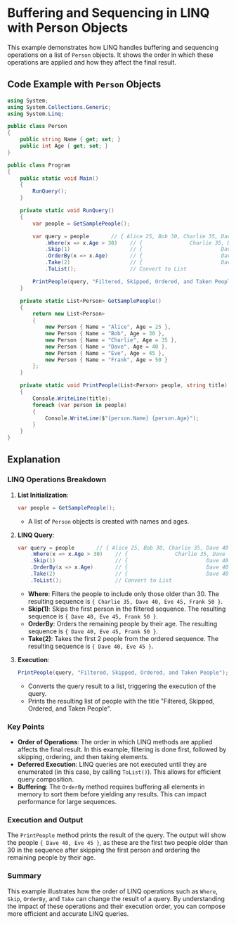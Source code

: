 # Buffering and Sequencing in LINQ with Person Objects

This example demonstrates how LINQ handles buffering and sequencing operations on a list of `Person` objects. It shows the order in which these operations are applied and how they affect the final result.

## Code Example with `Person` Objects

```csharp
using System;
using System.Collections.Generic;
using System.Linq;

public class Person
{
    public string Name { get; set; }
    public int Age { get; set; }
}

public class Program
{
    public static void Main()
    {
        RunQuery();
    }

    private static void RunQuery()
    {
        var people = GetSamplePeople();

        var query = people       // { Alice 25, Bob 30, Charlie 35, Dave 40, Eve 45, Frank 50 }
            .Where(x => x.Age > 30)    // {               Charlie 35, Dave 40, Eve 45, Frank 50 }
            .Skip(1)                   // {                         Dave 40, Eve 45, Frank 50 }
            .OrderBy(x => x.Age)       // {                         Dave 40, Eve 45, Frank 50 }
            .Take(2)                   // {                         Dave 40, Eve 45 }
            .ToList();                 // Convert to List

        PrintPeople(query, "Filtered, Skipped, Ordered, and Taken People");
    }

    private static List<Person> GetSamplePeople()
    {
        return new List<Person>
        {
            new Person { Name = "Alice", Age = 25 },
            new Person { Name = "Bob", Age = 30 },
            new Person { Name = "Charlie", Age = 35 },
            new Person { Name = "Dave", Age = 40 },
            new Person { Name = "Eve", Age = 45 },
            new Person { Name = "Frank", Age = 50 }
        };
    }

    private static void PrintPeople(List<Person> people, string title)
    {
        Console.WriteLine(title);
        foreach (var person in people)
        {
            Console.WriteLine($"{person.Name} {person.Age}");
        }
    }
}
```

## Explanation

### LINQ Operations Breakdown

1. **List Initialization**:
    ```csharp
    var people = GetSamplePeople();
    ```
    - A list of `Person` objects is created with names and ages.

2. **LINQ Query**:
    ```csharp
    var query = people       // { Alice 25, Bob 30, Charlie 35, Dave 40, Eve 45, Frank 50 }
        .Where(x => x.Age > 30)    // {               Charlie 35, Dave 40, Eve 45, Frank 50 }
        .Skip(1)                   // {                         Dave 40, Eve 45, Frank 50 }
        .OrderBy(x => x.Age)       // {                         Dave 40, Eve 45, Frank 50 }
        .Take(2)                   // {                         Dave 40, Eve 45 }
        .ToList();                 // Convert to List
    ```
    - **Where**: Filters the people to include only those older than 30. The resulting sequence is `{ Charlie 35, Dave 40, Eve 45, Frank 50 }`.
    - **Skip(1)**: Skips the first person in the filtered sequence. The resulting sequence is `{ Dave 40, Eve 45, Frank 50 }`.
    - **OrderBy**: Orders the remaining people by their age. The resulting sequence is `{ Dave 40, Eve 45, Frank 50 }`.
    - **Take(2)**: Takes the first 2 people from the ordered sequence. The resulting sequence is `{ Dave 40, Eve 45 }`.

3. **Execution**:
    ```csharp
    PrintPeople(query, "Filtered, Skipped, Ordered, and Taken People");
    ```
    - Converts the query result to a list, triggering the execution of the query.
    - Prints the resulting list of people with the title "Filtered, Skipped, Ordered, and Taken People".

### Key Points

- **Order of Operations**: The order in which LINQ methods are applied affects the final result. In this example, filtering is done first, followed by skipping, ordering, and then taking elements.
- **Deferred Execution**: LINQ queries are not executed until they are enumerated (in this case, by calling `ToList()`). This allows for efficient query composition.
- **Buffering**: The `OrderBy` method requires buffering all elements in memory to sort them before yielding any results. This can impact performance for large sequences.

### Execution and Output

The `PrintPeople` method prints the result of the query. The output will show the people `{ Dave 40, Eve 45 }`, as these are the first two people older than 30 in the sequence after skipping the first person and ordering the remaining people by their age.

### Summary

This example illustrates how the order of LINQ operations such as `Where`, `Skip`, `OrderBy`, and `Take` can change the result of a query. By understanding the impact of these operations and their execution order, you can compose more efficient and accurate LINQ queries.
